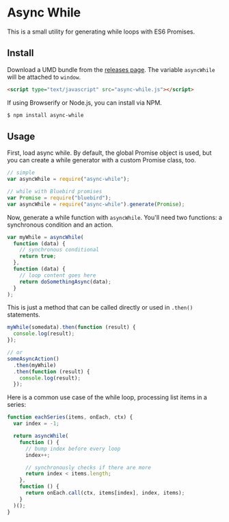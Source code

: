 # Async While

This is a small utility for generating while loops with ES6 Promises.

## Install

Download a UMD bundle from the [releases page](). The variable `asyncWhile` will be attached to `window`.

```html
<script type="text/javascript" src="async-while.js"></script>
```

If using Browserify or Node.js, you can install via NPM.

```sh
$ npm install async-while
```

## Usage

First, load async while. By default, the global Promise object is used, but you can create a while generator with a custom Promise class, too.

```js
// simple
var asyncWhile = require("async-while");

// while with Bluebird promises
var Promise = require("bluebird");
var asyncWhile = require("async-while").generate(Promise);
```

Now, generate a while function with `asyncWhile`. You'll need two functions: a synchronous condition and an action.

```js
var myWhile = asyncWhile(
  function (data) {
    // synchronous conditional
    return true;
  },
  function (data) {
    // loop content goes here
    return doSomethingAsync(data);
  }
);
```

This is just a method that can be called directly or used in `.then()` statements.

```js
myWhile(somedata).then(function (result) {
  console.log(result);
});

// or
someAsyncAction()
  .then(myWhile)
  .then(function (result) {
    console.log(result);
  });
```

Here is a common use case of the while loop, processing list items in a series:

```js
function eachSeries(items, onEach, ctx) {
  var index = -1;

  return asyncWhile(
    function () {
      // bump index before every loop
      index++;

      // synchronously checks if there are more
      return index < items.length;
    },
    function () {
      return onEach.call(ctx, items[index], index, items);
    }
  )();
}
```

